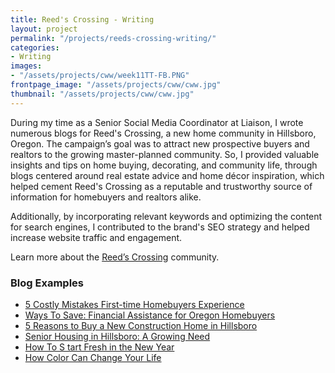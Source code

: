 ```yaml
---
title: Reed's Crossing - Writing
layout: project
permalink: "/projects/reeds-crossing-writing/"
categories:
- Writing
images:
- "/assets/projects/cww/week11TT-FB.PNG"
frontpage_image: "/assets/projects/cww/cww.jpg"
thumbnail: "/assets/projects/cww/cww.jpg"
---
```


During my time as a Senior Social Media Coordinator at Liaison, I wrote numerous blogs for Reed's Crossing, a new home community in Hillsboro, Oregon. The campaign’s goal was to attract new prospective buyers and realtors to the growing master-planned community. So, I provided valuable insights and tips on home buying, decorating, and community life, through blogs centered around real estate advice and home décor inspiration, which helped cement Reed's Crossing as a reputable and trustworthy source of information for homebuyers and realtors alike. 

Additionally, by incorporating relevant keywords and optimizing the content for search engines, I contributed to the brand's SEO strategy and helped increase website traffic and engagement.

Learn more about the <a href="https://www.reedscrossing.com/" target="_blank">Reed’s Crossing</a> community.


<h3>Blog Examples</h3>
<ul class="proj-details">
    <li><a target="_blank" href="https://www.reedscrossing.com/the-latest/blog/posts-by-date/2022/november/5-costly-mistakes-first-time-homebuyers-experience/">5 Costly Mistakes First-time Homebuyers Experience</a></li>
    <li><a target="_blank" href="https://www.reedscrossing.com/the-latest/blog/posts-by-date/2022/october/ways-to-save-financial-assistance-for-oregon-homebuyers/">Ways To Save: Financial Assistance for Oregon Homebuyers</a></li>
    <li><a target="_blank" href="https://www.reedscrossing.com/the-latest/blog/posts-by-date/2022/september/5-reasons-to-buy-a-new-construction-home-in-hillsboro/">5 Reasons to Buy a New Construction Home in Hillsboro</a></li>
    <li><a target="_blank" href="https://www.reedscrossing.com/the-latest/blog/posts-by-date/2022/august/senior-housing-in-hillsboro-a-growing-need/">Senior Housing in Hillsboro: A Growing Need</a></li>
    <li><a target="_blank" href="https://www.reedscrossing.com/the-latest/blog/posts-by-date/2022/january/how-to-start-fresh-in-the-new-year/">How To S tart Fresh in the New Year</a></li>
    <li><a target="_blank" href="https://www.reedscrossing.com/the-latest/blog/posts-by-date/2022/march/how-color-can-change-your-life/">How Color Can Change Your Life</a></li>
</ul>